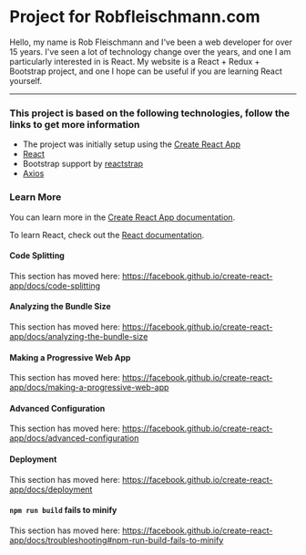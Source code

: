# Project for Robfleischmann.com
Hello, my name is Rob Fleischmann and I've been a web developer for over 15 years.
I've seen a lot of technology change over the years, and one I am particularly interested in is React.
My website is a React + Redux + Bootstrap project, and one I hope can be useful if you are learning React yourself.

---

### This project is based on the following technologies, follow the links to get more information

- The project was initially setup using the [Create React App](https://github.com/facebook/create-react-app)
- [React](https://reactjs.org/)
- Bootstrap support by [reactstrap](https://reactstrap.github.io)
- [Axios](https://github.com/axios/axios)

### Learn More

You can learn more in the [Create React App documentation](https://facebook.github.io/create-react-app/docs/getting-started).

To learn React, check out the [React documentation](https://reactjs.org/).

#### Code Splitting

This section has moved here: https://facebook.github.io/create-react-app/docs/code-splitting

#### Analyzing the Bundle Size

This section has moved here: https://facebook.github.io/create-react-app/docs/analyzing-the-bundle-size

#### Making a Progressive Web App

This section has moved here: https://facebook.github.io/create-react-app/docs/making-a-progressive-web-app

#### Advanced Configuration

This section has moved here: https://facebook.github.io/create-react-app/docs/advanced-configuration

#### Deployment

This section has moved here: https://facebook.github.io/create-react-app/docs/deployment

#### `npm run build` fails to minify

This section has moved here: https://facebook.github.io/create-react-app/docs/troubleshooting#npm-run-build-fails-to-minify
